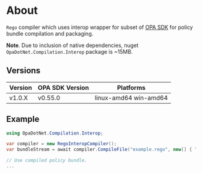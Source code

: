 # About

`Rego` compiler which uses interop wrapper for subset of [OPA SDK](https://pkg.go.dev/github.com/open-policy-agent/opa/sdk) for policy bundle compilation and packaging.

**Note**. Due to inclusion of native dependencies, nuget `OpaDotNet.Compilation.Interop` package is ~15MB.

## Versions

| Version  | OPA SDK Version | Platforms                  |
|----------|-----------------|----------------------------|
| v1.0.X   | v0.55.0         | linux-amd64 win-amd64      |

## Example

```csharp
using OpaDotNet.Compilation.Interop;

var compiler = new RegoInteropCompiler();
var bundleStream = await compiler.CompileFile("example.rego", new[] { "example/hello" });

// Use compiled policy bundle.
...
```
